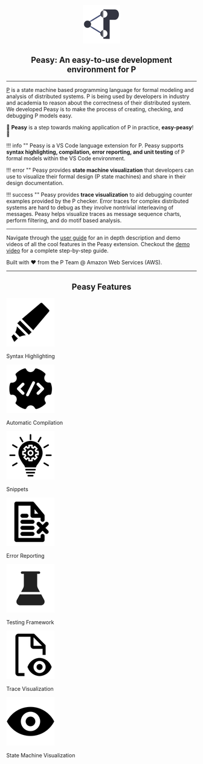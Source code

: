 <style>
  .md-typeset h1,
  .md-content__button {
    display: none;
  }
  .md-typeset__table {
    width: 100%;
  }
  .md-typeset__table thead, .md-typeset__table tbody {
    display: block;
  }
  .md-typeset__table tr {
    display: flex;
  }
  .md-typeset__table td:last-child, .md-typeset__table th:last-child {
    flex: 1;
  }
  .md-typeset__table td:first-child, .md-typeset__table th:first-child {
    width: clamp(131.48px, 25%, 12em);
  }
</style>

<div align="center">

  <img src="images/p-icon.png" width="20%">
  <h2>Peasy: An easy-to-use development environment for P</h2>

</div>

----


[P](https://p-org.github.io/P/) is a state machine based programming language for formal modeling and analysis of distributed systems. P is being used by developers in industry and academia to reason about the correctness of their distributed system. We developed Peasy is to make the process of creating, checking, and debugging P models easy. 

:mega: **Peasy** is a step towards making application of P in practice, **easy-peasy**! :mega:

!!! info ""
    Peasy is a VS Code language extension for P. Peasy supports **syntax highlighting, compilation, error reporting, and unit testing** of P formal models within the VS Code environment. 

!!! error "" 
    Peasy provides **state machine visualization** that developers can use to visualize their formal design (P state machines) and share in their design documentation.

!!! success ""
    Peasy provides **trace visualization** to aid debugging counter examples provided by the P checker. Error traces for complex distributed systems are hard to debug as they involve nontrivial interleaving of messages.  Peasy helps visualize traces as message sequence charts, perform filtering, and do motif based analysis. 

----------

Navigate through the [user guide](https://p-org.github.io/peasy-ide-vscode/) for an in depth description and demo videos of all the cool features in the Peasy extension. Checkout the [demo video](demo.md) for a complete step-by-step guide.


Built with ❤️ from the P Team @ Amazon Web Services (AWS).

-----------



<div align="center">
  <h2>Peasy Features</h2>
</div>

<div class="peasy_features">
<div class="peasy_feature" onclick="location.href='editingCode/#syntax-highlighting'">
  <img src="images/syntax_highlighting_icon.png" alt="my img"/>
  <p>Syntax Highlighting</p>
</div>

<div class="peasy_feature" onclick="location.href='compilingCode/#automatic-compilation'">
  <img src="images/automatic_compilation_icon.png" alt="my img"/>
  <p>Automatic Compilation</p>
</div>

<div class="peasy_feature" onclick="location.href='editingCode/#snippet-auto-completion'">
  <img src="images/code_completion_icon.png" alt="my img"/>
  <p>Snippets</p>
</div>

<div class="peasy_feature" onclick="location.href='compilingCode/#error-reporting'">
  <img src="images/error_reporting_icon.png" alt="my img"/>
  <p>Error Reporting</p>
</div>

<div class="peasy_feature" onclick="location.href='runningTestcases'">
  <img src="images/testing_framework_icon.png" alt="my img"/>
  <p>Testing Framework</p>
</div>

<div class="peasy_feature" onclick="location.href='trace-visualizer/getting_started'">
  <img src="images/trace_visualizer_icon.png" alt="my img"/>
  <p>Trace Visualization</p>
</div>

<div class="peasy_feature" onclick="location.href='visualizingStateMachines'">
  <img src="images/state_machine_visualization_icon.png" alt="my img"/>
  <p>State Machine Visualization</p>
</div>

<div>


